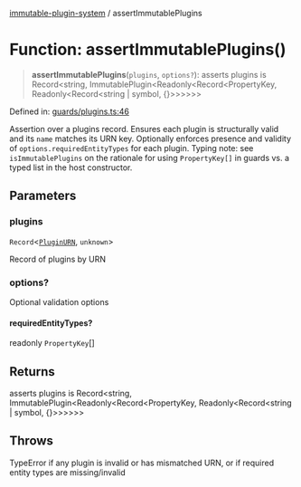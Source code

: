 [immutable-plugin-system](../README.md) / assertImmutablePlugins

# Function: assertImmutablePlugins()

> **assertImmutablePlugins**(`plugins`, `options?`): asserts plugins is Record\<string, ImmutablePlugin\<Readonly\<Record\<PropertyKey, Readonly\<Record\<string \| symbol, \{\}\>\>\>\>\>\>

Defined in: [guards/plugins.ts:46](https://github.com/agladysh/immutable-plugin-system/blob/1e3844304b71a6cb1d44c2f57e31e6fc81a4ed82/src/guards/plugins.ts#L46)

Assertion over a plugins record. Ensures each plugin is structurally valid
and its `name` matches its URN key. Optionally enforces presence and
validity of `options.requiredEntityTypes` for each plugin. Typing note:
see `isImmutablePlugins` on the rationale for using `PropertyKey[]` in
guards vs. a typed list in the host constructor.

## Parameters

### plugins

`Record`\<[`PluginURN`](../type-aliases/PluginURN.md), `unknown`\>

Record of plugins by URN

### options?

Optional validation options

#### requiredEntityTypes?

readonly `PropertyKey`[]

## Returns

asserts plugins is Record\<string, ImmutablePlugin\<Readonly\<Record\<PropertyKey, Readonly\<Record\<string \| symbol, \{\}\>\>\>\>\>\>

## Throws

TypeError if any plugin is invalid or has mismatched URN, or if required entity types are missing/invalid
